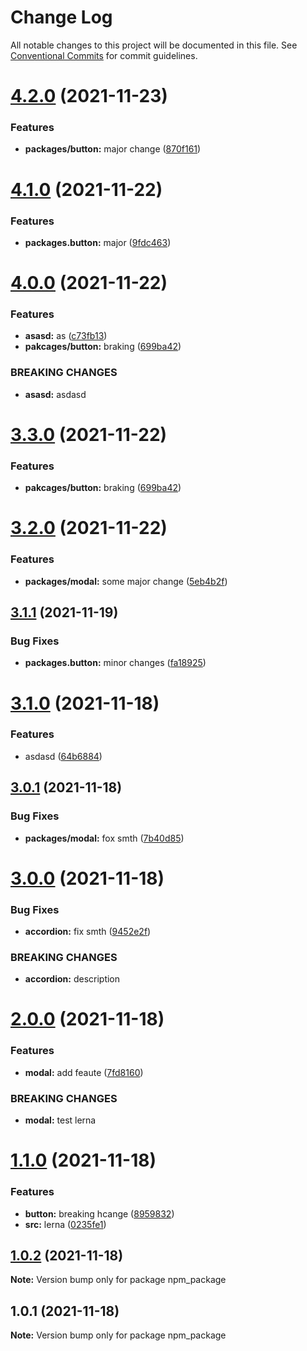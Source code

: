 # Change Log

All notable changes to this project will be documented in this file.
See [Conventional Commits](https://conventionalcommits.org) for commit guidelines.

# [4.2.0](https://github.com/har-sargis/publish_test/compare/v4.1.0...v4.2.0) (2021-11-23)


### Features

* **packages/button:** major change ([870f161](https://github.com/har-sargis/publish_test/commit/870f161d70219bcd87a9e39c9df696cecd12371b))





# [4.1.0](https://github.com/har-sargis/publish_test/compare/v4.0.0...v4.1.0) (2021-11-22)


### Features

* **packages.button:** major ([9fdc463](https://github.com/har-sargis/publish_test/commit/9fdc46319cf045818f92a59096a97c140a32ebf1))





# [4.0.0](https://github.com/har-sargis/publish_test/compare/v3.2.0...v4.0.0) (2021-11-22)


### Features

* **asasd:** as ([c73fb13](https://github.com/har-sargis/publish_test/commit/c73fb13549450d6ad22cc079d5e81304b4df7030))
* **pakcages/button:** braking ([699ba42](https://github.com/har-sargis/publish_test/commit/699ba42a49a1a7f0bf5e56ca5969fe23be1ec3c4))


### BREAKING CHANGES

* **asasd:** asdasd





# [3.3.0](https://github.com/har-sargis/publish_test/compare/v3.2.0...v3.3.0) (2021-11-22)


### Features

* **pakcages/button:** braking ([699ba42](https://github.com/har-sargis/publish_test/commit/699ba42a49a1a7f0bf5e56ca5969fe23be1ec3c4))





# [3.2.0](https://github.com/har-sargis/publish_test/compare/v3.1.1...v3.2.0) (2021-11-22)


### Features

* **packages/modal:** some major change ([5eb4b2f](https://github.com/har-sargis/publish_test/commit/5eb4b2fdb0e6601ba4d2fc7e2031d220c1515f5b))





## [3.1.1](https://github.com/har-sargis/publish_test/compare/v3.1.0...v3.1.1) (2021-11-19)


### Bug Fixes

* **packages.button:** minor changes ([fa18925](https://github.com/har-sargis/publish_test/commit/fa189254bcc8d144ac80bf84b6a5d6b4b2c68278))





# [3.1.0](https://github.com/har-sargis/publish_test/compare/v3.0.1...v3.1.0) (2021-11-18)


### Features

* asdasd ([64b6884](https://github.com/har-sargis/publish_test/commit/64b6884cd5336c4c6be2fcf27810b0db8a1ff983))





## [3.0.1](https://github.com/har-sargis/publish_test/compare/v3.0.0...v3.0.1) (2021-11-18)


### Bug Fixes

* **packages/modal:** fox smth ([7b40d85](https://github.com/har-sargis/publish_test/commit/7b40d85cb3fc0d66c58c30e0a4c661b2a201e2f8))





# [3.0.0](https://github.com/har-sargis/publish_test/compare/v2.0.0...v3.0.0) (2021-11-18)


### Bug Fixes

* **accordion:** fix smth ([9452e2f](https://github.com/har-sargis/publish_test/commit/9452e2f0b5c403862a0bd71609dd3d94162133f3))


### BREAKING CHANGES

* **accordion:** description





# [2.0.0](https://github.com/har-sargis/publish_test/compare/v1.1.0...v2.0.0) (2021-11-18)


### Features

* **modal:** add feaute ([7fd8160](https://github.com/har-sargis/publish_test/commit/7fd8160430be3b8baf54324692f3eb9c9eff957b))


### BREAKING CHANGES

* **modal:** test lerna





# [1.1.0](https://github.com/har-sargis/publish_test/compare/v1.0.2...v1.1.0) (2021-11-18)


### Features

* **button:** breaking hcange ([8959832](https://github.com/har-sargis/publish_test/commit/8959832416a5e5f857df05ff05befdb07fc41b47))
* **src:** lerna ([0235fe1](https://github.com/har-sargis/publish_test/commit/0235fe153992ee11fabe6cd474bf6e697abc1fb6))





## [1.0.2](https://github.com/har-sargis/publish_test/compare/v1.0.1...v1.0.2) (2021-11-18)

**Note:** Version bump only for package npm_package





## 1.0.1 (2021-11-18)

**Note:** Version bump only for package npm_package
